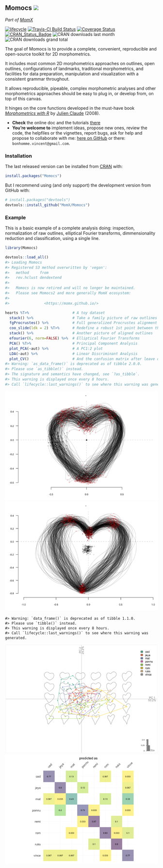
<!--README.md is generated from README.Rmd. Please edit that file -->

## Momocs <img src="https://noto-website-2.storage.googleapis.com/emoji/emoji_u1f54a.png" width="30px">

*Part of [MomX](https://momx.github.io/MomX/)*

<!--Badges -->

[![lifecycle](https://img.shields.io/badge/lifecycle-maturing-blue.svg)](https://www.tidyverse.org/lifecycle/#maturing)
[![Travis-CI Build
Status](https://travis-ci.org/MomX/Momocs.svg?branch=master)](https://travis-ci.org/MomX/Momocs)
[![Coverage
Status](https://img.shields.io/codecov/c/github/MomX/Momocs/master.svg)](https://codecov.io/github/MomX/Momocs?branch=master)
[![CRAN\_Status\_Badge](http://www.r-pkg.org/badges/version/Momocs)](http://cran.r-project.org/package=Momocs)
![CRAN downloads last month](http://cranlogs.r-pkg.org/badges/Momocs)
![CRAN downloads grand
total](http://cranlogs.r-pkg.org/badges/grand-total/Momocs)

The goal of Momocs is to provide a complete, convenient, reproducible
and open-source toolkit for 2D morphometrics.

It includes most common 2D morphometrics approaches on outlines, open
outlines, configurations of landmarks, traditional morphometrics, and
facilities for data preparation, manipulation and visualization with a
consistent grammar throughout.

It allows reproducible, pipeable, complex morphometric analyses and
other morphometrics approaches should be easy to plug in, or develop
from, on top of this canvas.

It hinges on the core functions developed in the must-have book
*[Morphometrics with
R](http://www.springer.com/statistics/life+sciences,+medicine+%26+health/book/978-0-387-77789-4)*
by [Julien
Claude](http://www.isem.univ-montp2.fr/recherche/equipes/biologie-du-developpement-et-evolution/personnel/claude-julien/)
(2008).

  - **Check** the online doc and the tutorials
    [there](http://momx.github.io/Momocs/)
  - **You’re welcome to** implement ideas, propose new ones, review the
    code, the helpfiles or the vignettes, report bugs, ask for help and
    propose to collaborate with me: [here on
    GitHub](https://github.com/MomX/Momocs/issues) or there:
    `bonhomme.vincent@gmail.com`.

### Installation

The last released version can be installed from
[CRAN](https://CRAN.R-project.org/package=Momocs) with:

``` r
install.packages("Momocs")
```

But I recommend using (and only support) the development version from
GitHub with:

``` r
# install.packages("devtools")
devtools::install_github("MomX/Momocs")
```

<!--
## Features
__Matrices of xy-coordinates__
* ~100 generic tools like centering, scaling, rotating, calculating area, perimeter, etc. Full list with `apropos("coo_")`
* generic plotters: `coo_plot` and `g` (work in progress)

__Data acquisition + Babel__

* Outline extraction from black mask/silhouettes `.jpgs`
* Landmark definition on outlines (`def_ldk` or via [StereoMorph](https://github.com/aaronolsen/StereoMorph))
* Open curves digitization with bezier curves (via [StereoMorph](https://github.com/aaronolsen/StereoMorph))
* Import/Export from/to `.nts`, `.tps`, `PAST`, `.txt`, etc.

__Outline analysis__

* Elliptical Fourier analysis (`efourier`)
* Radii variation (`rfourier`)
* Radii variation - curvilinear abscissa (`sfourier`)
* Tangent Angle Fourier analysis (`tfourier`)

__Open-outlines__

* Natural (raw) polynomials (`npoly`)
* Orthogonal (Legendre) polynomials (`opoly`)
* Discrete Cosinus Transform (`dfourier`)
* `bezier` core functions

__Configuration of landmarks__

* Full Generalized Procrustes Adjustment (`fgProcrustes`)
* Sliding semi-landmarks (`fgsProcrustes`)

__Traditional morphometrics and global shape descriptors__

* Facilities for multivariate analysis (see `flowers`)
* A long list of shape scalars (eg. `coo_eccentricity`, `coo_rectilinearity`, etc.)

__Data handling__

* Easy data manipulation with `filter`, `select`, `slice`, `mutate` and other verbs ala [dplyr](https://github.com/hadley/dplyr/)
* New verbs useful for morphometrics such as `combine` and `chop`, to handle several 2D views
* Permutation methods to resample data (`perm`, `breed`)

__Multivariate analysis__

* Mean shape (groupwise) calculations (`mshapes`)
* Principal component analysis (`PCA`)
* Multivariate analysis of variance (`MANOVA` + pairwise testing `MANOVA_PW`)
* Linear discriminant analysis and screening (`LDA`)
* Hierarchical clustering (`CLUST`)
* K-means (`KMEANS`)

__Graphical methods__

* Family pictures and quick inspection of whole datasets (`stack` and `panel`)
* Some `ggplot2` plots, when useful (and convet Momocs' objects into `data.frames it with `as_df`)
* Morphological spaces for PCA
* Thin plate splines and variation around deformation grids


__Misc__

* Datasets for all types of data (`apodemus`, `bot`, `chaff`, `charring`, `flower`,  `hearts`, `molars`, `mosquito`, `mouse`, `oak`, `olea`, `shapes`, `trilo`, `wings`)
* [Shiny](http://shiny.rstudio.com/) demonstrators/helpers. See [Momecs](https://github.com/vbonhomme/Momecs/)
* [Online documentation](http://vbonhomme.github.io/Momocs/)
-->

### Example

This is a basic example of a complete analysis doing: inspection,
normalization of raw outlines, elliptical Fourier transforms,
dimmensionality reduction and classification, using a single line.

``` r
library(Momocs)
```

``` r
devtools::load_all()
#> Loading Momocs
#> Registered S3 method overwritten by 'vegan':
#>   method     from      
#>   rev.hclust dendextend
#> 
#>   Momocs is now retired and will no longer be maintained.
#>   Please see Momocs2 and more generally MomX ecosystem:
#> 
#>                <https://momx.github.io/>
```

``` r
hearts %T>%                    # A toy dataset
  stack() %>%                  # Take a family picture of raw outlines
  fgProcrustes() %>%           # Full generalized Procrustes alignment
  coo_slide(ldk = 2) %T>%      # Redefine a robust 1st point between the cheeks
  stack() %>%                  # Another picture of aligned outlines
  efourier(6, norm=FALSE) %>%  # Elliptical Fourier Transforms
  PCA() %T>%                   # Principal Component Analysis
  plot_PCA(~aut) %>%           # A PC1:2 plot
  LDA(~aut) %>%                # Linear Discriminant Analysis
  plot_CV()                    # And the confusion matrix after leave one out cross validation
#> Warning: `as_data_frame()` is deprecated as of tibble 2.0.0.
#> Please use `as_tibble()` instead.
#> The signature and semantics have changed, see `?as_tibble`.
#> This warning is displayed once every 8 hours.
#> Call `lifecycle::last_warnings()` to see where this warning was generated.
```

![](README-example-1.png)<!-- -->![](README-example-2.png)<!-- -->

    #> Warning: `data_frame()` is deprecated as of tibble 1.1.0.
    #> Please use `tibble()` instead.
    #> This warning is displayed once every 8 hours.
    #> Call `lifecycle::last_warnings()` to see where this warning was generated.

![](README-example-3.png)<!-- -->![](README-example-4.png)<!-- -->

